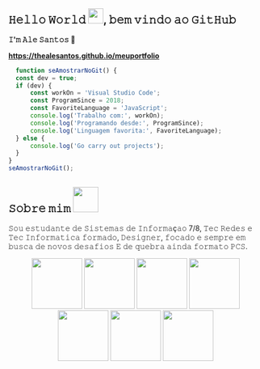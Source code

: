 ## 𝙷𝚎𝚕𝚕𝚘 𝚆𝚘𝚛𝚕𝚍 <img src="https://lane-seven.s3.us-west-1.amazonaws.com/wp-content/uploads/2021/12/23144218/Spinning-Globe-1200x1200-NO-BACKGROUND.gif" width="30">, 𝚋𝚎𝚖 𝚟𝚒𝚗𝚍𝚘 𝚊𝚘 𝙶𝚒𝚝𝙷𝚞𝚋
  **𝙸'𝚖 𝙰𝚕𝚎 𝚂𝚊𝚗𝚝𝚘𝚜 🖖**
  

**https://thealesantos.github.io/meuportfolio**

  ``` JAVASCRIPT
    function seAmostrarNoGit() {
    const dev = true;
    if (dev) {
        const workOn = 'Visual Studio Code';
        const ProgramSince = 2018;
        const FavoriteLanguage = 'JavaScript';
        console.log('Trabalho com:', workOn);
        console.log('Programando desde:', ProgramSince);
        console.log('Linguagem favorita:', FavoriteLanguage);
    } else {
        console.log('Go carry out projects');
    }
}
seAmostrarNoGit();
  ```
## 𝚂𝚘𝚋𝚛𝚎 𝚖𝚒𝚖 <img src="https://camo.githubusercontent.com/db3170a222359c552da8b1a4308ad234548e5c35555e74902af13f81dad7d23f/68747470733a2f2f6d65646961312e67697068792e636f6d2f6d656469612f517853526d55657137525549484c784144632f67697068792e676966" width="50">
𝚂𝚘𝚞 𝚎𝚜𝚝𝚞𝚍𝚊𝚗𝚝𝚎 𝚍𝚎 𝚂𝚒𝚜𝚝𝚎𝚖𝚊𝚜 𝚍𝚎 𝙸𝚗𝚏𝚘𝚛𝚖𝚊ç𝚊𝚘 7/8, 𝚃𝚎𝚌 𝚁𝚎𝚍𝚎𝚜 𝚎 𝚃𝚎𝚌 𝙸𝚗𝚏𝚘𝚛𝚖𝚊𝚝𝚒𝚌𝚊 𝚏𝚘𝚛𝚖𝚊𝚍𝚘, 𝙳𝚎𝚜𝚒𝚐𝚗𝚎𝚛, 𝚏𝚘𝚌𝚊𝚍𝚘 𝚎 𝚜𝚎𝚖𝚙𝚛𝚎 𝚎𝚖 𝚋𝚞𝚜𝚌𝚊 𝚍𝚎 𝚗𝚘𝚟𝚘𝚜 𝚍𝚎𝚜𝚊𝚏𝚒𝚘𝚜 𝙴 𝚍𝚎 𝚚𝚞𝚎𝚋𝚛𝚊 𝚊𝚒𝚗𝚍𝚊 𝚏𝚘𝚛𝚖𝚊𝚝𝚘 𝙿𝙲𝚂.

<div align="center">
<img src="https://user-images.githubusercontent.com/74038190/212257468-1e9a91f1-b626-4baa-b15d-5c385dfa7ed2.gif" width="100">
<img src="https://user-images.githubusercontent.com/74038190/212257465-7ce8d493-cac5-494e-982a-5a9deb852c4b.gif" width="100">
<img src="https://github.com/Anmol-Baranwal/Cool-GIFs-For-GitHub/assets/74038190/29fd6286-4e7b-4d6c-818f-c4765d5e39a9" width="100">
<img src="https://github.com/Anmol-Baranwal/Cool-GIFs-For-GitHub/assets/74038190/67f477ed-6624-42da-99f0-1a7b1a16eecb" width="100">
<img src="https://user-images.githubusercontent.com/74038190/212257454-16e3712e-945a-4ca2-b238-408ad0bf87e6.gif" width="100">
<img src="https://user-images.githubusercontent.com/74038190/212257460-738ff738-247f-4445-a718-cdd0ca76e2db.gif" width="100">
<img src="https://user-images.githubusercontent.com/74038190/212257467-871d32b7-e401-42e8-a166-fcfd7baa4c6b.gif" width="100">
<!-- <img src="https://user-images.githubusercontent.com/74038190/212280805-9bcb336b-8c55-46a8-abf8-ff286ab55472.gif" width="100"> -->
</div>

<!-- 
## CURIOSITIES ##

- 🔭 I’m currently working on ...
- 🌱 I’m currently learning ...
- 👯 I’m looking to collaborate on ...
- 🤔 I’m looking for help with ...
- 💬 Ask me about ...
- 📫 How to reach me: ...
- 😄 Pronouns: ...
- ⚡ Fun fact: ...


https://github.com/Anmol-Baranwal/Cool-GIFs-For-GitHub?tab=readme-ov-file
-->
